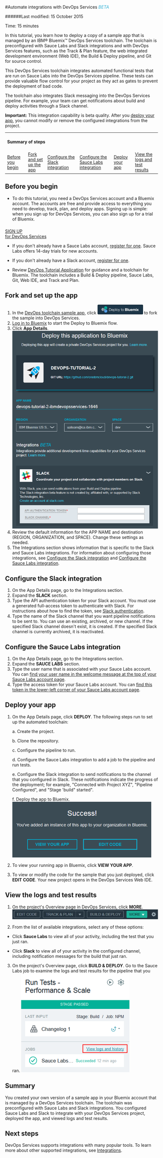 #Automate integrations with DevOps Services <em><span style="color: #35b2d5">BETA</span></em>

######Last modified: 15 October 2015

Time: 15 minutes 

In this tutorial, you learn how to deploy a copy of a sample app that is managed by an IBM&reg; Bluemix&trade; DevOps Services toolchain. The toolchain is preconfigured with Sauce Labs and Slack integrations and with DevOps Services features, such as the Track &amp; Plan feature, the web integrated development environment (Web IDE), the Build &amp; Deploy pipeline, and Git for source control.

This DevOps Services toolchain integrates automated functional tests that are run on Sauce Labs into the DevOps Services pipeline. These tests can provide valuable flow control for your project as they act as gates to prevent the deployment of bad code.

The toolchain also integrates Slack messaging into the DevOps Services pipeline. For example, your team can get notifications about build and deploy activities through a Slack channel. 

**Important:** This integration capability is beta quality. After you [deploy your app](#deploy_app), you cannot modify or remove the configured integrations from the project.

<div class="table-of-contents">
 <table>
   <tr>
     <td colspan="6"><h4>Summary of steps</h4></td>
   </tr>
   <tr>
     <td><a href="#prereq">Before you begin</a></td>
     <td><a href="#app_details">Fork and set up the app</a></td>
     <td><a href="#configure_slack">Configure the Slack integration</a></td>
     <td><a href="#configure_sauce_labs">Configure the Sauce Labs integration</a></td>
     <td><a href="#deploy_app">Deploy your app</a></td>
     <td><a href="#view_results">View the logs and test results</a></td>
   </tr>
 </table>
</div>

<a name='prereq'></a>
## Before you begin

* To do this tutorial, you need a DevOps Services account and a Bluemix account. The accounts are free and provide access to everything you need to develop, track, plan, and deploy apps. Signing up is simple: when you sign up for DevOps Services, you can also sign up for a trial of Bluemix.
<h5> </h5>
<div class="container-fluid small_bottom_space">
   <div class="row pbl button-links" id="overview-links">
		<a href="https://login.jazz.net/psso/proxy/jazzregister?redirect_uri=https%3A%2F%2Fhub.jazz.net%2F" target="_blank" alt-text="Sign up"> 
			<div class="hollowButton">SIGN UP<div class="extra-title">for DevOps Services </div>
			</div>
		</a>
   </div>
</div>

* If you don't already have a Sauce Labs account, [register for one](https://saucelabs.com/). Sauce Labs offers 14-day trials for new accounts.

* If you don't already have a Slack account, [register for one](https://slack.com/).

* Review [DevOps Tutorial Application](https://github.com/oneibmcloud/devops-tutorial-1) for guidance and a toolchain for Bluemix. The toolchain includes a Build &amp; Deploy pipeline, Sauce Labs, Git, Web IDE, and Track and Plan.

<a name='app_details'></a>
## Fork and set up the app

1. In the [DevOps toolchain sample app](https://github.com/oneibmcloud/devops-tutorial-2), click <img class="inline" src="./images/deploy-button.png"  alt="Deploy to Bluemix"> to fork the sample into DevOps Services. 
2. [Log in to Bluemix](http://bluemix.net/) to start the Deploy to Bluemix flow.
3. Click **App Details**. 
![App Details page][1]
4. Review the default information for the APP NAME and destination (REGION, ORGANIZATION, and SPACE). Change these settings as needed.
5. The Integrations section shows information that is specific to the Slack and Sauce Labs integrations. For information about configuring those integrations, see [Configure the Slack integration](#configure_slack) and [Configure the Sauce Labs integration](#configure_sauce_labs).


<a name='configure_slack'></a>
## Configure the Slack integration

1. On the App Details page, go to the Integrations section. 
2. Expand the **SLACK** section.
3. Type the API authentication token for your Slack account. You must use a generated full-access token to authenticate with Slack. For instructions about how to find the token, see [Slack authentication](https://api.slack.com/web#authentication). 
4. Type the name of the Slack channel that you want pipeline notifications to be sent to. You can use an existing, archived, or new channel. If the specified Slack channel doesn't exist, it is created. If the specified Slack channel is currently archived, it is reactivated.
	

<a name='configure_sauce_labs'></a>
## Configure the Sauce Labs integration

1. On the App Details page, go to the Integrations section. 
2. Expand the **SAUCE LABS** section.
3. Type the user name that is associated with your Sauce Labs account. You can [find your user name in the welcome message at the top of your Sauce Labs account page](https://saucelabs.com/account).
4. Type the access token for your Sauce Labs account. You can [find this token in the lower-left corner of your Sauce Labs account page](https://saucelabs.com/account).


<a name='deploy_app'></a>
## Deploy your app

1. On the App Details page, click **DEPLOY**. The following steps run to set up the automated toolchain:

   a. Create the project.
   
   b. Clone the repository.
   
   c. Configure the pipeline to run.
   
   d. Configure the Sauce Labs integration to add a job to the pipeline and run tests.
   
   e. Configure the Slack integration to send notifications to the channel that you configured in Slack. These notifications indicate the progress of the deployment; for example, "Connected with Project XYZ", "Pipeline Configured", and "Stage 'build" started".
   
   f. Deploy the app to Bluemix.
   ![Deploy success dialog][2] 
   
2. To view your running app in Bluemix, click **VIEW YOUR APP**. 

3. To view or modify the code for the sample that you just deployed, click **EDIT CODE**. Your new project opens in the DevOps Services Web IDE.
 


<a name='view_results'></a>
## View the logs and test results

1. On the project's Overview page in DevOps Services, click **MORE**. 
![MORE button][3]

2. From the list of available integrations, select any of these options:  

  * Click **Sauce Labs** to view all of your activity, including the test that you just ran.

  * Click **Slack** to view all of your activity in the configured channel, including notification messages for the build that just ran.
    
3. On the project's Overview page, click **BUILD & DEPLOY**. Go to the Sauce Labs job to examine the logs and test results for the pipeline that you ran.
![Sauce Labs job][4]


<a name='summary'></a>
## Summary

You created your own version of a sample app in your Bluemix account that is managed by a DevOps Services toolchain. The toolchain was preconfigured with Sauce Labs and Slack integrations. You configured Sauce Labs and Slack to integrate with your DevOps Services project, deployed the app, and viewed logs and test results.


<a name='next_steps'></a>
## Next steps

DevOps Services supports integrations with many popular tools. To learn more about other supported integrations, see [Integrations](/docs/integrations/).



[1]: /tutorials/integrations_ui/images/app_details_page.png
[2]: /tutorials/integrations_ui/images/deploy_success.png
[3]: /tutorials/integrations_ui/images/more.png
[4]: /tutorials/integrations_ui/images/sauce_labs_job.png
